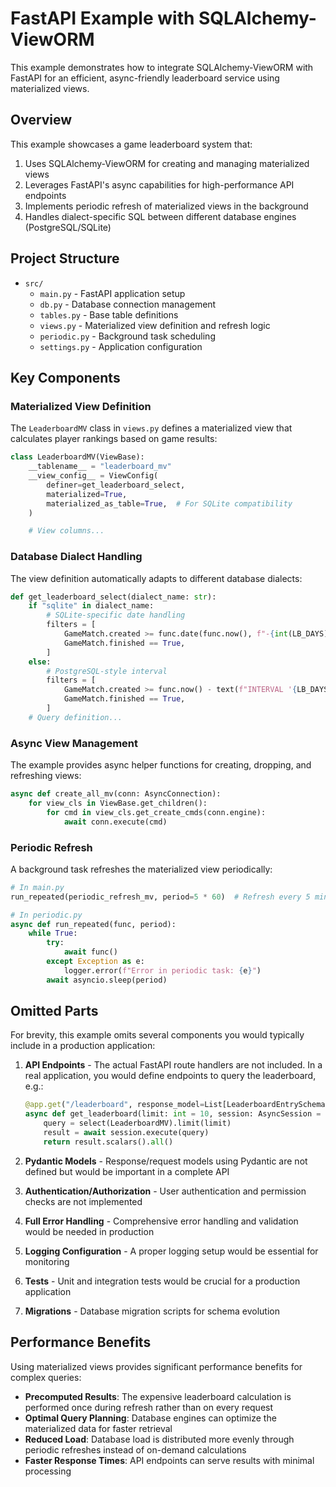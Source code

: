 # FastAPI Example with SQLAlchemy-ViewORM

This example demonstrates how to integrate SQLAlchemy-ViewORM with FastAPI for an efficient, async-friendly leaderboard service using materialized views.

## Overview

This example showcases a game leaderboard system that:

1. Uses SQLAlchemy-ViewORM for creating and managing materialized views
2. Leverages FastAPI's async capabilities for high-performance API endpoints
3. Implements periodic refresh of materialized views in the background
4. Handles dialect-specific SQL between different database engines (PostgreSQL/SQLite)

## Project Structure

- `src/`
  - `main.py` - FastAPI application setup
  - `db.py` - Database connection management
  - `tables.py` - Base table definitions
  - `views.py` - Materialized view definition and refresh logic
  - `periodic.py` - Background task scheduling
  - `settings.py` - Application configuration

## Key Components

### Materialized View Definition

The `LeaderboardMV` class in `views.py` defines a materialized view that calculates player rankings based on game results:

```python
class LeaderboardMV(ViewBase):
    __tablename__ = "leaderboard_mv"
    __view_config__ = ViewConfig(
        definer=get_leaderboard_select,
        materialized=True,
        materialized_as_table=True,  # For SQLite compatibility
    )

    # View columns...
```

### Database Dialect Handling

The view definition automatically adapts to different database dialects:

```python
def get_leaderboard_select(dialect_name: str):
    if "sqlite" in dialect_name:
        # SQLite-specific date handling
        filters = [
            GameMatch.created >= func.date(func.now(), f"-{int(LB_DAYS)} days"),
            GameMatch.finished == True,
        ]
    else:
        # PostgreSQL-style interval
        filters = [
            GameMatch.created >= func.now() - text(f"INTERVAL '{LB_DAYS} days'"),
            GameMatch.finished == True,
        ]
    # Query definition...
```

### Async View Management

The example provides async helper functions for creating, dropping, and refreshing views:

```python
async def create_all_mv(conn: AsyncConnection):
    for view_cls in ViewBase.get_children():
        for cmd in view_cls.get_create_cmds(conn.engine):
            await conn.execute(cmd)
```

### Periodic Refresh

A background task refreshes the materialized view periodically:

```python
# In main.py
run_repeated(periodic_refresh_mv, period=5 * 60)  # Refresh every 5 minutes

# In periodic.py
async def run_repeated(func, period):
    while True:
        try:
            await func()
        except Exception as e:
            logger.error(f"Error in periodic task: {e}")
        await asyncio.sleep(period)
```

## Omitted Parts

For brevity, this example omits several components you would typically include in a production application:

1. **API Endpoints** - The actual FastAPI route handlers are not included. In a real application, you would define endpoints to query the leaderboard, e.g.:
   ```python
   @app.get("/leaderboard", response_model=List[LeaderboardEntrySchema])
   async def get_leaderboard(limit: int = 10, session: AsyncSession = Depends(get_session)):
       query = select(LeaderboardMV).limit(limit)
       result = await session.execute(query)
       return result.scalars().all()
   ```

2. **Pydantic Models** - Response/request models using Pydantic are not defined but would be important in a complete API

3. **Authentication/Authorization** - User authentication and permission checks are not implemented

4. **Full Error Handling** - Comprehensive error handling and validation would be needed in production

5. **Logging Configuration** - A proper logging setup would be essential for monitoring

6. **Tests** - Unit and integration tests would be crucial for a production application

7. **Migrations** - Database migration scripts for schema evolution

## Performance Benefits

Using materialized views provides significant performance benefits for complex queries:

- **Precomputed Results**: The expensive leaderboard calculation is performed once during refresh rather than on every request
- **Optimal Query Planning**: Database engines can optimize the materialized data for faster retrieval
- **Reduced Load**: Database load is distributed more evenly through periodic refreshes instead of on-demand calculations
- **Faster Response Times**: API endpoints can serve results with minimal processing
